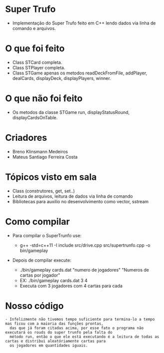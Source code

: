 # Super Trufo
- Implementação do Super Trufo feito em C++ lendo dados via linha de comando e arquivos.

# O que foi feito
- Class STCard completa.
- Class STPlayer completa. 
- Class STGame apenas os metodos readDeckFromFile, addPlayer, dealCards, displayDeck, displayPlayers, winner.

# O que não foi feito
- Os metodos da classe STGame run, displayStatusRound, displayCardsOnTable.

# Criadores
- Breno Klinsmann Medeiros
- Mateus Santiago Ferreira Costa


# Tópicos visto em sala
- Class (construtores, get, set..)
- Leitura de arquivos, leitura de dados via linha de comando
- Bibliotecas para auxilio no desenvolvimento como vector, sstream

# Como compilar
- Para compilar o SuperTrunfo use:

	- g++ -std=c++11 -I include src/drive.cpp src/supertrunfo.cpp -o bin/gameplay
	
- Depois de compilar execute:
	- ./bin/gameplay cards.dat "numero de jogadores" "Numeros de cartas por jogador"
	- EX: ./bin/gameplay cards.dat 3 4
	- Executa com 3 jogadores com 4 cartas para cada

# Nosso código
	- Infelizmente não tivemos tempo suficiente para termina-lo a tempo mas ficou com a maioria das funções prontas,
	  das que já foram citadas acima, por esse fato o programa não executará os rouds do super trunfo pela falta do
	  método run, então o que ele está executando é a leitura de todas as cartas e distribui aleatóriamente cartas para
	  os jogadores em quantidades iguais.  	 
		
